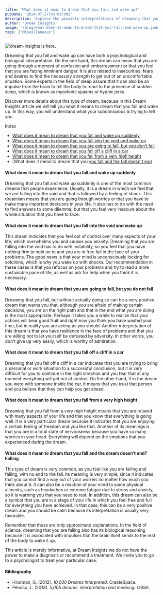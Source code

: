 ```yaml
---
title: 'What does it mean to dream that you fall and wake up?'
pubDate: '2024-07-27T05:00:00Z'
description: 'Explore the possible interpretations of dreaming that you fall and wake up, from confusion and embarrassment to myoclonic jerks.'
author: 'Dream Insights'
image: '/blog/what-does-it-mean-to-dream-that-you-fall-and-wake-up.jpeg'
tags: ['Miscellaneous']
---
```


![dream-insights is here.](/blog/what-does-it-mean-to-dream-that-you-fall-and-wake-up.jpeg)

Dreaming that you fall and wake up can have both a psychological and biological interpretation. On the one hand, this dream can mean that you are going through a moment of confusion and embarrassment or that you feel that you are facing imminent danger. It is also related to insecurities, fears and desires to find the necessary strength to get out of an uncomfortable situation. Some experts in the field of sleep assure that it can also be an impulse from the brain to tell the body to react to the presence of sudden sleep, which is known as myoclonic spasms or hypnic jerks.

Discover more details about this type of dream, because in this Dream Insights article we will tell you what it means to dream that you fall and wake up. In this way, you will understand what your subconscious is trying to tell you.

Index

- [What does it mean to dream that you fall and wake up suddenly](#what-does-it-mean-to-dream-that-you-fall-and-wake-up-suddenly)
- [What does it mean to dream that you fall into the void and wake up](#what-does-it-mean-to-dream-that-you-fall-into-the-void-and-wake-up)
- [What does it mean to dream that you are going to fall, but you don't fall](#what-does-it-mean-to-dream-that-you-are-going-to-fall-but-you-don't-fall)
- [What does it mean to dream that you fall off a cliff in a car](#what-does-it-mean-to-dream-that-you-fall-off-a-cliff-in-a-car)
- [What does it mean to dream that you fall from a very high height](#what-does-it-mean-to-dream-that-you-fall-from-a-very-high-height)
- [What does it mean to dream that you [you fall and the fall doesn't end](#what-does-it-mean-to-dream-that-you-fall-and-the-fall-doesn't-end)

#### What does it mean to dream that you fall and wake up suddenly

Dreaming that you fall and wake up suddenly is one of the most common dreams that people experience. Usually, it is a dream in which we feel that we are falling into the void and that is followed by a feeling of shock. This dreamism means that you are going through worries or that you have to make many important decisions in your life. It also has to do with the need to find answers to some dilemma, but that you feel very insecure about the whole situation that you have to face. 

#### What does it mean to dream that you fall into the void and wake up

This dream indicates that you feel out of control over many aspects of your life, which overwhelms you and causes you anxiety. Dreaming that you are falling into the void has to do with instability, so you feel that you have nothing firm to hold on to and you are in free fall in the face of your problems. The good news is that your mind is unconsciously looking for solutions, which is why you wake up with shocks. Our recommendation in these cases is that you refocus on your problems and try to lead a more sustainable pace of life, as well as ask for help when you think it is necessary.

#### What does it mean to dream that you are going to fall, but you do not fall

Dreaming that you fall, but without actually doing so can be a very positive dream that warns you that, although you are afraid of making certain decisions, you are on the right path and that in the end what you are doing is the most appropriate. Perhaps it takes you a while to realize that your actions will bear good fruit and right now you think you have wasted your time, but in reality you are acting as you should. Another interpretation of this dream is that you have resilience in the face of problems and that you are willing not to let yourself be defeated by adversity. In other words, you don't give up very easily, which is worthy of admiration.

#### What does it mean to dream that you fall off a cliff in a car

Dreaming that you fall off a cliff in a car indicates that you are trying to bring a personal or work situation to a successful conclusion, but it is very difficult for you to continue in the right direction and you fear that at any moment everything will get out of control. On the other hand, if in the dream you were with someone inside the car, it means that you trust that person and you believe that they can help you get ahead.

#### What does it mean to dream that you fall from a very high height

Dreaming that you fall from a very high height means that you are relaxed with many aspects of your life and that you know that everything is going well. It is a very particular dream because it indicates that you are enjoying a certain feeling of freedom and you like that. Another of its meanings is that you are in a total state of nervousness because you have so many worries in your head. Everything will depend on the emotions that you experienced during the dream.

#### What does it mean to dream that you fall and the dream doesn't end?Falling

This type of dream is very common, as you feel like you are falling and falling, with no end to the fall. Its meaning is very simple, since it indicates that you cannot find a way out of your worries no matter how much you think about it. It can also be a reaction of your mind to some physical ailments, such as headaches or extreme fatigue due to stress and anxiety, so it is warning you that you need to rest. In addition, this dream can also be a symbol that you are in a stage of your life in which you feel free and full for everything you have achieved. In that case, this can be a very positive dream and you should be calm because its interpretation is usually very favorable.

Remember that these are only approximate explanations. In the field of science, dreaming that you are falling also has its biological reasoning because it is associated with impulses that the brain itself sends to the rest of the body to wake it up.

This article is merely informative, at Dream Insights we do not have the power to make a diagnosis or recommend a treatment. We invite you to go to a psychologist to treat your particular case.

#### Bibliography

- Hindman, G. (2012). *10,000 Dreams Interpreted*. CreateSpace.
- Pérsico, L. (2013). *5,005 dreams: interpretation and meaning*. LIBSA.